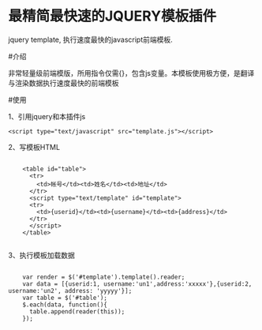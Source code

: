 # 最精简最快速的JQUERY模板插件
jquery template, 执行速度最快的javascript前端模板.

#介绍

非常轻量级前端模版，所用指令仅需{}，包含js变量。本模板使用极方便，是翻译与渲染数据执行速度最快的前端模板

#使用

1、引用jquery和本插件js
<pre><code>&lt;script type="text/javascript" src="template.js"&gt;&lt;/script&gt;
</code></pre>

2、写模板HTML

<pre><code>
    &lt;table id="table"&gt;
      &lt;tr&gt;
        &lt;td>帐号&lt;/td&gt;&lt;td&gt;姓名&lt;/td&gt;&lt;td&gt;地址&lt;/td&gt;
      &lt;/tr&gt;
      &lt;script type="text/template" id="template"&gt;
      &lt;tr&gt;
        &lt;td&gt;{userid}&lt;/td&gt;&lt;td&gt;{username}&lt;/td&gt;&lt;td&gt;{address}&lt;/td&gt;
      &lt;/tr&gt;
      &lt;/script&gt;
    &lt;/table&gt;

</code></pre>

3、执行模板加载数据

<pre><code>
    var render = $('#template').template().reader;
    var data = [{userid:1, username:'un1',address:'xxxxx'},{userid:2, username:'un2', address: 'yyyyy'}];
    var table = $('#table');
    $.each(data, function(){
      table.append(reader(this));
    });
<pre><code>
